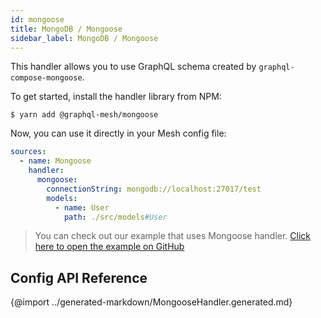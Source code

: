 ```yaml
---
id: mongoose
title: MongoDB / Mongoose
sidebar_label: MongoDB / Mongoose
---
```


This handler allows you to use GraphQL schema created by `graphql-compose-mongoose`.

To get started, install the handler library from NPM:

```
$ yarn add @graphql-mesh/mongoose
```

Now, you can use it directly in your Mesh config file:

```yml
sources:
  - name: Mongoose
    handler:
      mongoose:
        connectionString: mongodb://localhost:27017/test
        models:
          - name: User
            path: ./src/models#User

```

> You can check out our example that uses Mongoose handler.
[Click here to open the example on GitHub](https://github.com/Urigo/graphql-mesh/tree/master/examples/mongoose-example)

## Config API Reference

{@import ../generated-markdown/MongooseHandler.generated.md}
